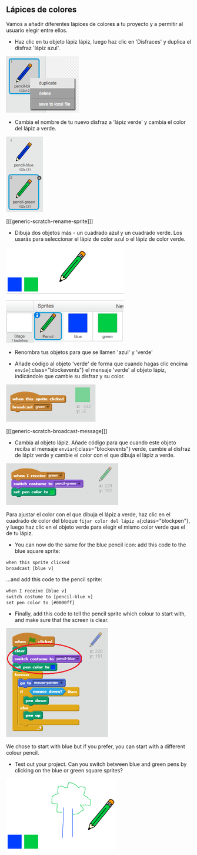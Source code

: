## Lápices de colores

Vamos a añadir diferentes lápices de colores a tu proyecto y a permitir al usuario elegir entre ellos.

+ Haz clic en tu objeto lápiz lápiz, luego haz clic en 'Disfraces' y duplica el disfraz 'lápiz azul'.

![screenshot](images/paint-blue-duplicate.png)

+ Cambia el nombre de tu nuevo disfraz a 'lápiz verde' y cambia el color del lápiz a verde.

![screenshot](images/paint-pencil-green.png)

[[[generic-scratch-rename-sprite]]]

+ Dibuja dos objetos más - un cuadrado azul y un cuadrado verde. Los usarás para seleccionar el lápiz de color azul o el lápiz de color verde.

![screenshot](images/paint-selectors.png)

+ Renombra tus objetos para que se llamen 'azul' y 'verde'

+ Añade código al objeto 'verde' de forma que cuando hagas clic encima `envíe`{:class="blockevents"} el mensaje 'verde' al objeto lápiz, indicándole que cambie su disfraz y su color.

![Broadcast green](images/paint-broadcast-green.png)

[[[generic-scratch-broadcast-message]]]

+ Cambia al objeto lápiz. Añade código para que cuando este objeto reciba el mensaje `enviar`{:class="blockevents"} verde, cambie al disfraz de lápiz verde y cambie el color con el que dibuja el lápiz a verde.

![Broadcast green](images/broadcast-green.png)

Para ajustar el color con el que dibuja el lápiz a verde, haz clic en el cuadrado de color del bloque `fijar color del lápiz a`{:class="blockpen"}, y luego haz clic en el objeto verde para elegir el mismo color verde que el de tu lápiz.

+ You can now do the same for the blue pencil icon: add this code to the blue square sprite:

```blocks
when this sprite clicked
broadcast [blue v]
```

...and add this code to the pencil sprite:

```blocks
when I receive [blue v]
switch costume to [pencil-blue v]
set pen color to [#0000ff]
```

+ Finally, add this code to tell the pencil sprite which colour to start with, and make sure that the screen is clear.

![Start pencil](images/start-pencil.png)

We chose to start with blue but if you prefer, you can start with a different colour pencil.

+ Test out your project. Can you switch between blue and green pens by clicking on the blue or green square sprites?

![screenshot](images/paint-pens-test.png)